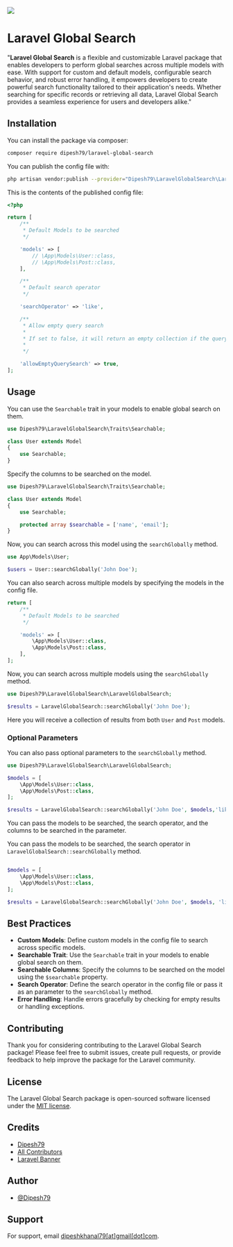 ![](https://banners.beyondco.de/Laravel%20Global%20Search.png?theme=light&packageManager=composer+require&packageName=dipesh79%2Flaravel-global-search&pattern=architect&style=style_1&description=Laravel+Global+Search+is+a+flexible+and+customizable+Laravel+package+that+enables+developers+to+perform+global+searches+across+multiple+models+with+ease.&md=1&showWatermark=1&fontSize=100px&images=https%3A%2F%2Flaravel.com%2Fimg%2Flogomark.min.svg)

# Laravel Global Search

"**Laravel Global Search** is a flexible and customizable Laravel package that enables developers to perform global searches across multiple models with ease. With support for custom and default models, configurable search behavior, and robust error handling, it empowers developers to create powerful search functionality tailored to their application's needs. Whether searching for specific records or retrieving all data, Laravel Global Search provides a seamless experience for users and developers alike."

## Installation

You can install the package via composer:

```bash
composer require dipesh79/laravel-global-search
```

You can publish the config file with:
```bash
php artisan vendor:publish --provider="Dipesh79\LaravelGlobalSearch\LaravelGlobalSearchServiceProvider" --tag="config"
```

This is the contents of the published config file:

```php
<?php

return [
    /**
     * Default Models to be searched
     */

    'models' => [
        // \App\Models\User::class,
        // \App\Models\Post::class,
    ],

    /**
     * Default search operator
     */

    'searchOperator' => 'like',

    /**
     * Allow empty query search
     *
     * If set to false, it will return an empty collection if the query is empty
     *
     */

    'allowEmptyQuerySearch' => true,
];

```

## Usage

You can use the `Searchable` trait in your models to enable global search on them.

```php
use Dipesh79\LaravelGlobalSearch\Traits\Searchable;

class User extends Model
{
    use Searchable;
}
```

Specify the columns to be searched on the model.

```php
use Dipesh79\LaravelGlobalSearch\Traits\Searchable;

class User extends Model
{
    use Searchable;

    protected array $searchable = ['name', 'email'];
}
```
Now, you can search across this model using the `searchGlobally` method.

```php
use App\Models\User;

$users = User::searchGlobally('John Doe');

```

You can also search across multiple models by specifying the models in the config file.

```php
return [
    /**
     * Default Models to be searched
     */

    'models' => [
        \App\Models\User::class,
        \App\Models\Post::class,
    ],
];
```

Now, you can search across multiple models using the `searchGlobally` method.

```php
use Dipesh79\LaravelGlobalSearch\LaravelGlobalSearch;

$results = LaravelGlobalSearch::searchGlobally('John Doe');

```

Here you will receive a collection of results from both `User` and `Post` models.

### Optional Parameters

You can also pass optional parameters to the `searchGlobally` method.

```php
use Dipesh79\LaravelGlobalSearch\LaravelGlobalSearch;

$models = [
    \App\Models\User::class,
    \App\Models\Post::class,
];

$results = LaravelGlobalSearch::searchGlobally('John Doe', $models,'like');

```

You can pass the models to be searched, the search operator, and the columns to be searched in the parameter.

You can pass the models to be searched, the search operator in `LaravelGlobalSearch::searchGlobally` method.

```php

$models = [
    \App\Models\User::class,
    \App\Models\Post::class,
];

$results = LaravelGlobalSearch::searchGlobally('John Doe', $models, 'like']);

```

## Best Practices

- **Custom Models**: Define custom models in the config file to search across specific models.
- **Searchable Trait**: Use the `Searchable` trait in your models to enable global search on them.
- **Searchable Columns**: Specify the columns to be searched on the model using the `$searchable` property.
- **Search Operator**: Define the search operator in the config file or pass it as an parameter to the `searchGlobally` method.
- **Error Handling**: Handle errors gracefully by checking for empty results or handling exceptions.

## Contributing

Thank you for considering contributing to the Laravel Global Search package! Please feel free to submit issues, create pull requests, or provide feedback to help improve the package for the Laravel community.

## License

The Laravel Global Search package is open-sourced software licensed under the [MIT license](https://opensource.org/licenses/MIT).

## Credits

- [Dipesh79](https://khanaldipesh.com.np)
- [All Contributors](../../contributors)
- [Laravel Banner](https://banners.beyondco.de/)

## Author

- [@Dipesh79](https://www.github.com/Dipesh79)


## Support

For support, email [dipeshkhanal79[at]gmail[dot]com](mailto::dipeshkhanal79@gmail.com).
